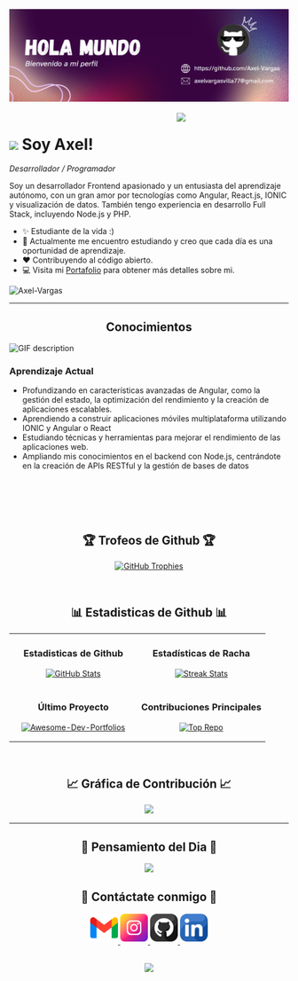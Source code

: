 <!--Banner-->
<div style="text-align: center;width:100%">
    <img src="./Banner.png" alt="Axel-Vargas Banner Image" style="text-align: center;width💯">
</div>
<br>

<!--Night Owl image-->
<div>
  <img align="right" width="40%" src="https://owlbertsio-resized.s3.amazonaws.com/Popper.psd.full.png">
</div>

<!--Header Name-->
# <img src="https://emojis.slackmojis.com/emojis/images/1531849430/4246/blob-sunglasses.gif?1531849430" width="30"/> Soy Axel! 
*Desarrollador / Programador*
<br /> 

<!--Start Intro-->               
<p align="left">Soy un desarrollador Frontend apasionado y un entusiasta del aprendizaje autónomo, con un gran amor por tecnologías como Angular, React.js, IONIC y visualización de datos. También tengo experiencia en desarrollo Full Stack, incluyendo Node.js y PHP. </p>

- ✨ Estudiante de la vida :)
- 🌱 Actualmente me encuentro estudiando y creo que cada día es una oportunidad de aprendizaje.
- ❤ Contribuyendo al código abierto.
- 💻 Visita mi [Portafolio](https://kiran1689.github.io) para obtener más detalles sobre mi.
<!--End Intro-->

<!--Profile Count Badge-->
<p align="left">
  <img src="https://komarev.com/ghpvc/?username=Axel-Vargas&label=Profile%20views&color=770677&style=for-the-badge&logo=star" alt="Axel-Vargas" style="padding-right:20px;" />
</p>

---


<!--Languages and Tools Section-->       
<h2 align="center">Conocimientos</h2> 
<picture>
  <source media="(prefers-color-scheme: dark)" srcset="./Skills_Animation_Dark.gif">
  <source media="(prefers-color-scheme: light)" srcset="./Skills_Animation_White.gif">
  <img align="left" alt="GIF description" src="./Skills_Animation_White.gif">
</picture>
<br />

<h3 align="left">Aprendizaje Actual</h3>
<ul align="left">
  <li>Profundizando en características avanzadas de Angular, como la gestión del estado, la optimización del rendimiento y la creación de aplicaciones escalables.</li>
  <li>Aprendiendo a construir aplicaciones móviles multiplataforma utilizando IONIC y Angular o React</li>
  <li>Estudiando técnicas y herramientas para mejorar el rendimiento de las aplicaciones web.</li>
  <li>Ampliando mis conocimientos en el backend con Node.js, centrándote en la creación de APIs RESTful y la gestión de bases de datos</li>
</ul>
  
<br />
<br />
<br />
<br />


<!--Trophies Section-->   
<h2 align="center">🏆 Trofeos de Github 🏆</h2>
<p align="center">
  <a href="https://github.com/Axel-Vargas">
    <picture>
      <source media="(prefers-color-scheme: dark)" srcset="https://github-profile-trophy.vercel.app/?username=Axel-Vargas&no-bg=true&row=2&column=6&margin-w=20&margin-h=20&theme=monokai">
      <source media="(prefers-color-scheme: light)" srcset="https://github-profile-trophy.vercel.app/?username=Axel-Vargas&no-bg=true&row=2&column=6&margin-w=20&margin-h=20">
      <img alt="GitHub Trophies" src="https://github-profile-trophy.vercel.app/?username=Axel-Vargas&no-bg=true&no-frame=true&row=2&column=6&margin-w=20&margin-h=20">
    </picture>
  </a>
</p>
<br />

<!--Github stats Table--> 
<h2 align="center">📊 Estadisticas de Github 📊</h2>

<table width="100%">
  <tr>
    <td width="50%">
      <h3 align="center"><strong>Estadisticas de Github</strong></h3>
      <p align="center">
        <a href="https://github.com/Kiran1689">
          <img align="center" src="https://github-readme-stats.vercel.app/api?username=Axel-Vargas&count_private=true&show_icons=true&theme=nightowl&bg_color=0,000000,441350&title_color=c56a90&text_color=ffffff&rank_icon=github&hide=prs,issues,contribs&show=reviews,prs_merged,prs_merged_percentage" alt="GitHub Stats" />
        </a>
      </p>
    </td>
    <td width="50%">
      <h3 align="center"><strong>Estadísticas de Racha</strong></h3>
      <p align="center">
        <a href="https://github.com/Kiran1689">
          <img align="center" src="https://streak-stats.demolab.com?user=Axel-Vargas&theme=nightowl&background=0,000000,441350&fire=ffeb95&ring=ffeb95&sideNums=ffffff&sideLabels=ffffff&dates=c56a90&currStreakNum=ffffff" alt="Streak Stats" />
        </a>
      </p>
    </td>
  </tr>
  <tr>
    <td width="50%">
      <h3 align="center"><strong>Último Proyecto</strong></h3>
      <p align="center">
        <a href="https://github.com/Axel-Vargas/Ecommerce">
          <img align="center" width="470" src="https://github-readme-stats.vercel.app/api/pin/?username=Axel-Vargas&repo=Ecommerce&theme=nightowl&show_owner=true&bg_color=0,000000,441350&title_color=c56a90&text_color=ffffff" alt="Awesome-Dev-Portfolios" />
        </a>
      </p>
    </td>
    <td width="50%">
      <h3 align="center"><strong>Contribuciones Principales</strong></h3>
      <p align="center">
        <a href="https://github.com/Kiran1689">
          <img align="center" src="https://github-contributor-stats.vercel.app/api?username=Axel-Vargas&limit=2&theme=nightowl&show_owner=true&combine_all_yearly_contributions=false&bg_color=0,000000,441350&title_color=c56a90&text_color=ffffff" alt="Top Repo" />
        </a>
      </p>
    </td>
  </tr>
</table>
<br />

<!--Contribution Graph-->
<h2 align="center">📈 Gráfica de Contribución 📈</h2>
<div align="center">
    <img src="https://github-readme-activity-graph.vercel.app/graph?username=Axel-Vargas&bg_color=220a28&&color=ffffff&line=c56a90&point=ffeb95&area=false&hide_border=false" border-radius="15">
</div>

---

<!--Dynamic Quote card updates everyday at 12 PM--> 
<h2 align="center">🌟 Pensamiento del Dia 🌟</h2>





























































































































<!--STARTS_HERE_QUOTE_CARD-->
<p align="center">
    <img src="https://readme-daily-quotes.vercel.app/api?author=Joyce%20Meyer&quote=We%20need%20a%20backbone%2C%20not%20a%20wishbone.&theme=dark&bg_color=220a28&author_color=ffeb95&accent_color=c56a90">
</p>
<!--ENDS_HERE_QUOTE_CARD-->






























































































































<!--Contact Section--> 

<h2 align="center">🤝 Contáctate conmigo 🤝 </h2>
<div align="center">
  
<a href="mailto:axelvargasvilla77@gmail.com" target="_blank">
<img src="./gmail.png" width=50 height=50 alt="axelvargasvilla77@gmail.com" style="margin-bottom: 5px;" />
</a>

<a href="https://www.instagram.com/axel_17094" target="_blank">
<img src="./instagram.png" width=50 height=50 alt="kiran_a_n" style="margin-bottom: 5px;" />
</a>

<a href="https://www.githubcom/Axel-Vargas" target="_blank">
<img src="./github.png" width=50 height=50 alt="Kiran1689" style="margin-bottom: 5px;" />
</a>

<a href="https://www.linkedin.com/in/kiran-a-n/" target="_blank">
<img src="./linkedin.png" width=50 height=50 alt="linkedin" style="margin-bottom: 5px;" />
</a>

</div>
<br/>

<!--Footer--> 
<p align="center">
  <img src="https://capsule-render.vercel.app/api?type=waving&color=gradient&height=65&section=footer"/>
</p>
